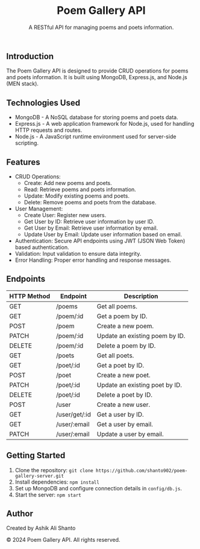<!DOCTYPE html>
<html lang="en">
<body>
  <header>
    <h1>Poem Gallery API</h1>
    <p>A RESTful API for managing poems and poets information.</p>
  </header>

  <section>
    <h2>Introduction</h2>
    <p>The Poem Gallery API is designed to provide CRUD operations for poems and poets information. It is built using MongoDB, Express.js, and Node.js (MEN stack).</p>
  </section>

  <section>
    <h2>Technologies Used</h2>
    <ul>
      <li>MongoDB - A NoSQL database for storing poems and poets data.</li>
      <li>Express.js - A web application framework for Node.js, used for handling HTTP requests and routes.</li>
      <li>Node.js - A JavaScript runtime environment used for server-side scripting.</li>
    </ul>
  </section>

  <section>
    <h2>Features</h2>
    <ul>
      <li>CRUD Operations:
        <ul>
          <li>Create: Add new poems and poets.</li>
          <li>Read: Retrieve poems and poets information.</li>
          <li>Update: Modify existing poems and poets.</li>
          <li>Delete: Remove poems and poets from the database.</li>
        </ul>
      </li>
      <li>User Management:
        <ul>
          <li>Create User: Register new users.</li>
          <li>Get User by ID: Retrieve user information by user ID.</li>
          <li>Get User by Email: Retrieve user information by email.</li>
          <li>Update User by Email: Update user information based on email.</li>
        </ul>
      </li>
      <li>Authentication: Secure API endpoints using JWT (JSON Web Token) based authentication.</li>
      <li>Validation: Input validation to ensure data integrity.</li>
      <li>Error Handling: Proper error handling and response messages.</li>
    </ul>
  </section>

  <section>
    <h2>Endpoints</h2>
    <table>
      <thead>
        <tr>
          <th>HTTP Method</th>
          <th>Endpoint</th>
          <th>Description</th>
        </tr>
      </thead>
      <tbody>
        <tr>
          <td>GET</td>
          <td>/poems</td>
          <td>Get all poems.</td>
        </tr>
        <tr>
          <td>GET</td>
          <td>/poem/:id</td>
          <td>Get a poem by ID.</td>
        </tr>
        <tr>
          <td>POST</td>
          <td>/poem</td>
          <td>Create a new poem.</td>
        </tr>
        <tr>
          <td>PATCH</td>
          <td>/poem/:id</td>
          <td>Update an existing poem by ID.</td>
        </tr>
        <tr>
          <td>DELETE</td>
          <td>/poem/:id</td>
          <td>Delete a poem by ID.</td>
        </tr>
        <tr>
          <td>GET</td>
          <td>/poets</td>
          <td>Get all poets.</td>
        </tr>
        <tr>
          <td>GET</td>
          <td>/poet/:id</td>
          <td>Get a poet by ID.</td>
        </tr>
        <tr>
          <td>POST</td>
          <td>/poet</td>
          <td>Create a new poet.</td>
        </tr>
        <tr>
          <td>PATCH</td>
          <td>/poet/:id</td>
          <td>Update an existing poet by ID.</td>
        </tr>
        <tr>
          <td>DELETE</td>
          <td>/poet/:id</td>
          <td>Delete a poet by ID.</td>
        </tr>
        <tr>
          <td>POST</td>
          <td>/user</td>
          <td>Create a new user.</td>
        </tr>
        <tr>
          <td>GET</td>
          <td>/user/get/:id</td>
          <td>Get a user by ID.</td>
        </tr>
        <tr>
          <td>GET</td>
          <td>/user/:email</td>
          <td>Get a user by email.</td>
        </tr>
        <tr>
          <td>PATCH</td>
          <td>/user/:email</td>
          <td>Update a user by email.</td>
        </tr>
      </tbody>
    </table>
  </section>

  <section>
    <h2>Getting Started</h2>
    <ol>
      <li>Clone the repository: <code>git clone https://github.com/shanto902/poem-gallery-server.git</code></li>
      <li>Install dependencies: <code>npm install</code></li>
      <li>Set up MongoDB and configure connection details in <code>config/db.js</code>.</li>
      <li>Start the server: <code>npm start</code></li>
    </ol>
  </section>

  <section>
    <h2>Author</h2>
    <p>Created by Ashik Ali Shanto</p>
  </section>

  <footer>
    <p>&copy; 2024 Poem Gallery API. All rights reserved.</p>
  </footer>
</body>
</html>

